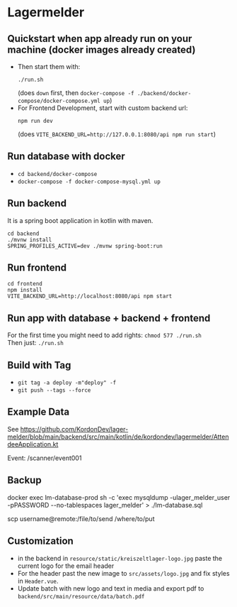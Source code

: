 # Lagermelder

## Quickstart when app already run on your machine (docker images already created)

- Then start them with:
  ```
  ./run.sh
  ```
  (does `down` first, then `docker-compose -f ./backend/docker-compose/docker-compose.yml up`)
- For Frontend Development, start with custom backend url:
  ```
  npm run dev
  ```
  (does `VITE_BACKEND_URL=http://127.0.0.1:8080/api npm run start`)

## Run database with docker

- `cd backend/docker-compose`
- `docker-compose -f docker-compose-mysql.yml up`

## Run backend

It is a spring boot application in kotlin with maven.

```
cd backend
./mvnw install
SPRING_PROFILES_ACTIVE=dev ./mvnw spring-boot:run
```

## Run frontend

```
cd frontend
npm install
VITE_BACKEND_URL=http://localhost:8080/api npm start
```

## Run app with database + backend + frontend

For the first time you might need to add rights: `chmod 577 ./run.sh` <br/>
Then just: `./run.sh`

## Build with Tag

- `git tag -a deploy -m"deploy" -f`
- `git push --tags --force`

## Example Data

See https://github.com/KordonDev/lager-melder/blob/main/backend/src/main/kotlin/de/kordondev/lagermelder/AttendeeApplication.kt

Event: <frontendUrl>/scanner/event001

## Backup

docker exec lm-database-prod sh -c 'exec mysqldump -ulager_melder_user -pPASSWORD --no-tablespaces lager_melder' > ./lm-database.sql

scp username@remote:/file/to/send /where/to/put

## Customization

- in the backend in `resource/static/kreiszeltlager-logo.jpg` paste the current logo for the email header
- For the header past the new image to `src/assets/logo.jpg` and fix styles in `Header.vue`.
- Update batch with new logo and text in media and export pdf to `backend/src/main/resource/data/batch.pdf`
